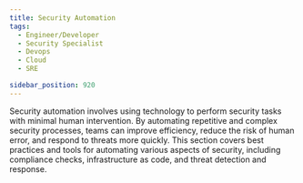 ```yaml
---
title: Security Automation
tags:
  - Engineer/Developer
  - Security Specialist
  - Devops
  - Cloud
  - SRE

sidebar_position: 920
---
```


Security automation involves using technology to perform security tasks with minimal human intervention. By automating repetitive and complex security processes, teams can improve efficiency, reduce the risk of human error, and respond to threats more quickly. This section covers best practices and tools for automating various aspects of security, including compliance checks, infrastructure as code, and threat detection and response.
